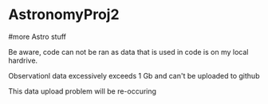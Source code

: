 # AstronomyProj2

#more Astro stuff

Be aware, code can not be ran as data that is used in code is on my local hardrive.

Observationl data excessively exceeds 1 Gb and can't be uploaded to github

This data upload problem will be re-occuring
